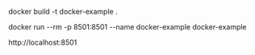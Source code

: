 
docker build -t docker-example .

docker run --rm -p 8501:8501 --name docker-example docker-example

http://localhost:8501

